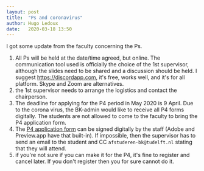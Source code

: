 ```yaml
---
layout: post
title:  "Ps and coronavirus"
author: Hugo Ledoux
date:   2020-03-18 13:50
---
```


I got some update from the faculty concerning the Ps.

  1. All Ps will be held at the date/time agreed, but online. The communication tool used is officially the choice of the 1st supervisor, although the slides need to be shared and a discussion should be held. I suggest https://discordapp.com, it's free, works well, and it's for all platform. Skype and Zoom are alternatives.
  2. the 1st supervisor needs to arrange the logistics and contact the chairperson.
  3. The deadline for applying for the P4 period in May 2020 is 9 April. Due to the corona virus, the BK-admin would like to receive all P4 forms digitally. The students are not allowed to come to the faculty to bring the P4 application form. 
  4. The [P4 application form](https://d1rkab7tlqy5f1.cloudfront.net/Studentenportal/Faculteitspecifiek/Bouwkunde/Studie-%20%26%20Loopbaan/Forms/Master%20of%20Science%20Geomatics/Geomatics_Application_form_for_the_go_01.pdf) can be signed digitally by the staff (Adobe and Preview.app have that built-in). If impossible, then the supervisor has to send an email to the student and CC `afstuderen-bk@tudelft.nl` stating that they will attend.
  5. if you're not sure if you can make it for the P4, it's fine to register and cancel later. If you don't register then you for sure cannot do it.


